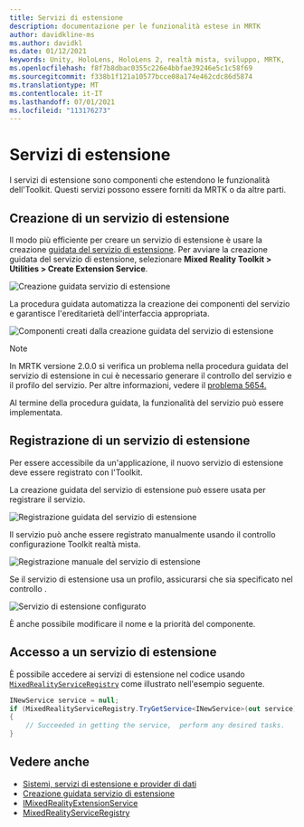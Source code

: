 ```yaml
---
title: Servizi di estensione
description: documentazione per le funzionalità estese in MRTK
author: davidkline-ms
ms.author: davidkl
ms.date: 01/12/2021
keywords: Unity, HoloLens, HoloLens 2, realtà mista, sviluppo, MRTK,
ms.openlocfilehash: f8f7b8dbac0355c226e4bbfae39246e5c1c58f69
ms.sourcegitcommit: f338b1f121a10577bcce08a174e462cdc86d5874
ms.translationtype: MT
ms.contentlocale: it-IT
ms.lasthandoff: 07/01/2021
ms.locfileid: "113176273"
---
```

# <a name="extension-services"></a>Servizi di estensione

I servizi di estensione sono componenti che estendono le funzionalità dell'Toolkit. Questi servizi possono essere forniti da MRTK o da altre parti.

## <a name="creating-an-extension-service"></a>Creazione di un servizio di estensione

Il modo più efficiente per creare un servizio di estensione è usare la creazione [guidata del servizio di estensione](../tools/extension-service-creation-wizard.md).
Per avviare la creazione guidata del servizio di estensione, selezionare **Mixed Reality Toolkit > Utilities > Create Extension Service**.

![Creazione guidata servizio di estensione](../images/extension-wizard/ExtensionServiceCreationWizard.png)

La procedura guidata automatizza la creazione dei componenti del servizio e garantisce l'ereditarietà dell'interfaccia appropriata.

![Componenti creati dalla creazione guidata del servizio di estensione](../images/extension-wizard/ExtensionServiceComponents.png)

> [!Note]
> In MRTK versione 2.0.0 si verifica un problema nella procedura guidata del servizio di estensione in cui è necessario generare il controllo del servizio e il profilo del servizio. Per altre informazioni, vedere il [problema 5654.](https://github.com/microsoft/MixedRealityToolkit-Unity/issues/5654)

Al termine della procedura guidata, la funzionalità del servizio può essere implementata.

## <a name="registering-an-extension-service"></a>Registrazione di un servizio di estensione

Per essere accessibile da un'applicazione, il nuovo servizio di estensione deve essere registrato con l'Toolkit.

La creazione guidata del servizio di estensione può essere usata per registrare il servizio.

![Registrazione guidata del servizio di estensione](../images/extension-wizard/ExtensionServiceWizardRegister.png)

Il servizio può anche essere registrato manualmente usando il controllo configurazione Toolkit realtà mista.

![Registrazione manuale del servizio di estensione](../images/profiles/RegisterExtensionService.png)

Se il servizio di estensione usa un profilo, assicurarsi che sia specificato nel controllo .

![Servizio di estensione configurato](../images/profiles/ConfiguredExtensionService.png)

È anche possibile modificare il nome e la priorità del componente.

## <a name="accessing-an-extension-service"></a>Accesso a un servizio di estensione

È possibile accedere ai servizi di estensione nel codice usando [`MixedRealityServiceRegistry`](xref:Microsoft.MixedReality.Toolkit.MixedRealityServiceRegistry) come illustrato nell'esempio seguente.

```c#
INewService service = null;
if (MixedRealityServiceRegistry.TryGetService<INewService>(out service))
{
    // Succeeded in getting the service,  perform any desired tasks.
}
```

## <a name="see-also"></a>Vedere anche

- [Sistemi, servizi di estensione e provider di dati](../../architecture/systems-extensions-providers.md)
- [Creazione guidata servizio di estensione](../tools/extension-service-creation-wizard.md)
- [IMixedRealityExtensionService](xref:Microsoft.MixedReality.Toolkit.IMixedRealityExtensionService)
- [MixedRealityServiceRegistry](xref:Microsoft.MixedReality.Toolkit.MixedRealityServiceRegistry)
